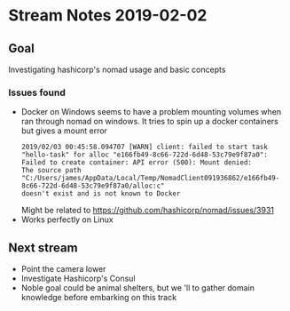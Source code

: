 # Stream Notes 2019-02-02

## Goal
Investigating hashicorp's nomad usage and basic concepts

### Issues found 
- Docker on Windows seems to have a problem mounting volumes when ran through nomad on windows. It tries to spin up a docker containers but gives a mount error
  ``` 
  2019/02/03 00:45:58.094707 [WARN] client: failed to start task "hello-task" for alloc "e166fb49-8c66-722d-6d48-53c79e9f87a0": Failed to create container: API error (500): Mount denied:
  The source path "C:/Users/james/AppData/Local/Temp/NomadClient091936862/e166fb49-8c66-722d-6d48-53c79e9f87a0/alloc:c"
  doesn't exist and is not known to Docker
  ```
  Might be related to https://github.com/hashicorp/nomad/issues/3931
- Works perfectly on Linux

## Next stream
- Point the camera lower
- Investigate Hashicorp's Consul
- Noble goal could be animal shelters, but we 'll to gather domain knowledge before embarking on this track
